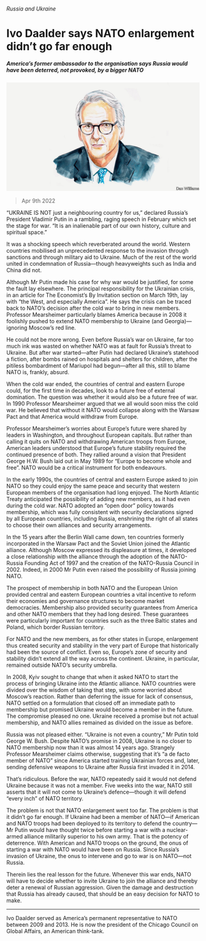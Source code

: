 ###### Russia and Ukraine

# Ivo Daalder says NATO enlargement didn’t go far enough 

##### America’s former ambassador to the organisation says Russia would have been deterred, not provoked, by a bigger NATO 

![image](images/20220331_bid001.jpg) 

> Apr 9th 2022 

“UKRAINE IS NOT just a neighbouring country for us,” declared Russia’s President Vladimir Putin in a rambling, raging speech in February which set the stage for war. “It is an inalienable part of our own history, culture and spiritual space.”

It was a shocking speech which reverberated around the world. Western countries mobilised an unprecedented response to the invasion through sanctions and through military aid to Ukraine. Much of the rest of the world united in condemnation of Russia—though heavyweights such as India and China did not.


Although Mr Putin made his case for why war would be justified, for some the fault lay elsewhere. The principal responsibility for the Ukrainian crisis,  in an article for The Economist’s By Invitation section on March 19th, lay with “the West, and especially America”. He says the crisis can be traced back to NATO’s decision after the cold war to bring in new members. Professor Mearsheimer particularly blames America because in 2008 it foolishly pushed to extend NATO membership to Ukraine (and Georgia)—ignoring Moscow’s red line.

He could not be more wrong. Even before Russia’s war on Ukraine, far too much ink was wasted on whether NATO was at fault for Russia’s threat to Ukraine. But after war started—after Putin had declared Ukraine’s statehood a fiction, after bombs rained on hospitals and shelters for children, after the pitiless bombardment of Mariupol had begun—after all this, still to blame NATO is, frankly, absurd.

When the cold war ended, the countries of central and eastern Europe could, for the first time in decades, look to a future free of external domination. The question was whether it would also be a future free of war. In 1990 Professor Mearsheimer argued that we all would soon miss the cold war. He believed that without it NATO would collapse along with the Warsaw Pact and that America would withdraw from Europe.

Professor Mearsheimer’s worries about Europe’s future were shared by leaders in Washington, and throughout European capitals. But rather than calling it quits on NATO and withdrawing American troops from Europe, American leaders understood that Europe’s future stability required the continued presence of both. They rallied around a vision that President George H.W. Bush laid out in May 1989 for “Europe to become whole and free”. NATO would be a critical instrument for both endeavours.

In the early 1990s, the countries of central and eastern Europe asked to join NATO so they could enjoy the same peace and security that western European members of the organisation had long enjoyed. The North Atlantic Treaty anticipated the possibility of adding new members, as it had even during the cold war. NATO adopted an “open door” policy towards membership, which was fully consistent with security declarations signed by all European countries, including Russia, enshrining the right of all states to choose their own alliances and security arrangements.

In the 15 years after the Berlin Wall came down, ten countries formerly incorporated in the Warsaw Pact and the Soviet Union joined the Atlantic alliance. Although Moscow expressed its displeasure at times, it developed a close relationship with the alliance through the adoption of the NATO-Russia Founding Act of 1997 and the creation of the NATO-Russia Council in 2002. Indeed, in 2000 Mr Putin even raised the possibility of Russia joining NATO.

The prospect of membership in both NATO and the European Union provided central and eastern European countries a vital incentive to reform their economies and governance structures to become market democracies. Membership also provided security guarantees from America and other NATO members that they had long desired. These guarantees were particularly important for countries such as the three Baltic states and Poland, which border Russian territory.

For NATO and the new members, as for other states in Europe, enlargement thus created security and stability in the very part of Europe that historically had been the source of conflict. Even so, Europe’s zone of security and stability didn’t extend all the way across the continent. Ukraine, in particular, remained outside NATO’s security umbrella.

In 2008, Kyiv sought to change that when it asked NATO to start the process of bringing Ukraine into the Atlantic alliance. NATO countries were divided over the wisdom of taking that step, with some worried about Moscow’s reaction. Rather than deferring the issue for lack of consensus, NATO settled on a formulation that closed off an immediate path to membership but promised Ukraine would become a member in the future. The compromise pleased no one. Ukraine received a promise but not actual membership, and NATO allies remained as divided on the issue as before.

Russia was not pleased either. “Ukraine is not even a country,” Mr Putin told George W. Bush. Despite NATO’s promise in 2008, Ukraine is no closer to NATO membership now than it was almost 14 years ago. Strangely Professor Mearsheimer claims otherwise, suggesting that it’s “a de facto member of NATO” since America started training Ukrainian forces and, later, sending defensive weapons to Ukraine after Russia first invaded it in 2014.

That’s ridiculous. Before the war, NATO repeatedly said it would not defend Ukraine because it was not a member. Five weeks into the war, NATO still asserts that it will not come to Ukraine’s defence—though it will defend “every inch” of NATO territory.

The problem is not that NATO enlargement went too far. The problem is that it didn’t go far enough. If Ukraine had been a member of NATO—if American and NATO troops had been deployed to its territory to defend the country—Mr Putin would have thought twice before starting a war with a nuclear-armed alliance militarily superior to his own army. That is the potency of deterrence. With American and NATO troops on the ground, the onus of starting a war with NATO would have been on Russia. Since Russia’s invasion of Ukraine, the onus to intervene and go to war is on NATO—not Russia.

Therein lies the real lesson for the future. Whenever this war ends, NATO will have to decide whether to invite Ukraine to join the alliance and thereby deter a renewal of Russian aggression. Given the damage and destruction that Russia has already caused, that should be an easy decision for NATO to make.

_______________

Ivo Daalder served as America’s permanent representative to NATO between 2009 and 2013. He is now the president of the Chicago Council on Global Affairs, an American think-tank.


